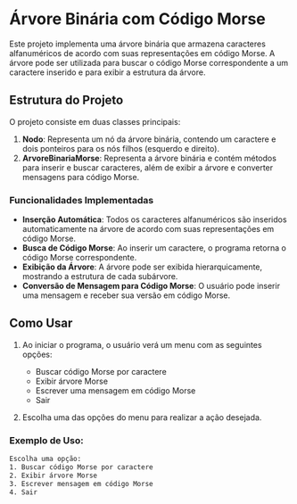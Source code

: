 # Árvore Binária com Código Morse

Este projeto implementa uma árvore binária que armazena caracteres alfanuméricos de acordo com suas representações em código Morse. A árvore pode ser utilizada para buscar o código Morse correspondente a um caractere inserido e para exibir a estrutura da árvore.

## Estrutura do Projeto

O projeto consiste em duas classes principais:

1. **Nodo**: Representa um nó da árvore binária, contendo um caractere e dois ponteiros para os nós filhos (esquerdo e direito).
2. **ArvoreBinariaMorse**: Representa a árvore binária e contém métodos para inserir e buscar caracteres, além de exibir a árvore e converter mensagens para código Morse.

### Funcionalidades Implementadas

- **Inserção Automática**: Todos os caracteres alfanuméricos são inseridos automaticamente na árvore de acordo com suas representações em código Morse.
- **Busca de Código Morse**: Ao inserir um caractere, o programa retorna o código Morse correspondente.
- **Exibição da Árvore**: A árvore pode ser exibida hierarquicamente, mostrando a estrutura de cada subárvore.
- **Conversão de Mensagem para Código Morse**: O usuário pode inserir uma mensagem e receber sua versão em código Morse.

## Como Usar

1. Ao iniciar o programa, o usuário verá um menu com as seguintes opções:
    - Buscar código Morse por caractere
    - Exibir árvore Morse
    - Escrever uma mensagem em código Morse
    - Sair

2. Escolha uma das opções do menu para realizar a ação desejada.

### Exemplo de Uso:

```bash
Escolha uma opção:
1. Buscar código Morse por caractere
2. Exibir árvore Morse
3. Escrever mensagem em código Morse
4. Sair
